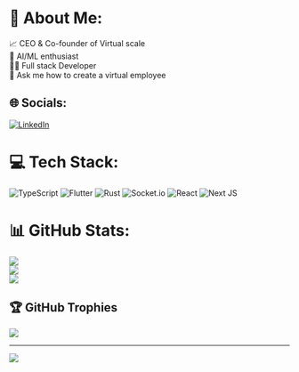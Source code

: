 # 💫 About Me:
📈 CEO & Co-founder of Virtual scale<br>🧠 AI/ML enthusiast<br>🧑‍💻 Full stack Developer<br>📝 Ask me how to create a virtual employee<br>


## 🌐 Socials:
[![LinkedIn](https://img.shields.io/badge/LinkedIn-%230077B5.svg?logo=linkedin&logoColor=white)](https://linkedin.com/in/patrick-menendez-5a4768238) 

# 💻 Tech Stack:
![TypeScript](https://img.shields.io/badge/typescript-%23007ACC.svg?style=for-the-badge&logo=typescript&logoColor=white) ![Flutter](https://img.shields.io/badge/Flutter-%2302569B.svg?style=for-the-badge&logo=Flutter&logoColor=white) ![Rust](https://img.shields.io/badge/rust-%23000000.svg?style=for-the-badge&logo=rust&logoColor=white) ![Socket.io](https://img.shields.io/badge/Socket.io-black?style=for-the-badge&logo=socket.io&badgeColor=010101) ![React](https://img.shields.io/badge/react-%2320232a.svg?style=for-the-badge&logo=react&logoColor=%2361DAFB) ![Next JS](https://img.shields.io/badge/Next-black?style=for-the-badge&logo=next.js&logoColor=white)
# 📊 GitHub Stats:
![](https://github-readme-stats.vercel.app/api?username=patrickmenendez29&theme=dark&hide_border=false&include_all_commits=true&count_private=true)<br/>
![](https://github-readme-streak-stats.herokuapp.com/?user=patrickmenendez29&theme=dark&hide_border=false)<br/>
![](https://github-readme-stats.vercel.app/api/top-langs/?username=patrickmenendez29&theme=dark&hide_border=false&include_all_commits=true&count_private=true&layout=compact)

## 🏆 GitHub Trophies
![](https://github-profile-trophy.vercel.app/?username=patrickmenendez29&theme=radical&no-frame=false&no-bg=true&margin-w=4)

---
[![](https://visitcount.itsvg.in/api?id=patrickmenendez29&icon=0&color=0)](https://visitcount.itsvg.in)

<!-- Proudly created with GPRM ( https://gprm.itsvg.in ) -->
